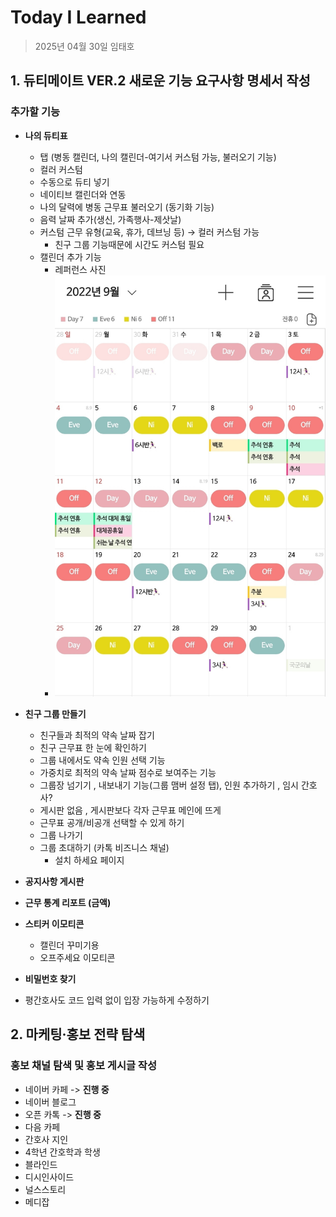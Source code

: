 # Today I Learned

> 2025년 04월 30일 임태호

## 1. 듀티메이트 VER.2 새로운 기능 요구사항 명세서 작성

### 추가할 기능
- **나의 듀티표**
    -  탭 (병동 캘린더, 나의 캘린더-여기서 커스텀 가능, 불러오기 기능)
    - 컬러 커스텀
    - 수동으로 듀티 넣기
    - 네이티브 캘린더와 연동
    - 나의 달력에 병동 근무표 불러오기 (동기화 기능)
    - 음력 날짜 추가(생신, 가족행사-제삿날)
    - 커스텀 근무 유형(교육, 휴가, 데브닝 등) → 컬러 커스텀 가능
        - 친구 그룹 기능때문에 시간도 커스텀 필요
    - 캘린더 추가 기능
        - 레퍼런스 사진
        - ![image](image.png)

- **친구 그룹 만들기**
    - 친구들과 최적의 약속 날짜 잡기
    - 친구 근무표 한 눈에 확인하기
    - 그룹 내에서도 약속 인원 선택 기능
    - 가중치로 최적의 약속 날짜 점수로 보여주는 기능
    - 그룹장 넘기기 , 내보내기 기능(그룹 맴버 설정 탭), 인원 추가하기 , 임시 간호사?
    - 게시판 없음 , 게시판보다 각자 근무표 메인에 뜨게
    - 근무표 공개/비공개 선택할 수 있게 하기
    - 그룹 나가기
    - 그룹 초대하기 (카톡 비즈니스 채널)
        - 설치 하세요 페이지

- **공지사항 게시판**
- **근무 통계 리포트 (금액)**
- **스티커 이모티콘**
    - 캘린더 꾸미기용
    - 오프주세요 이모티콘
- **비밀번호 찾기**
- 평간호사도 코드 입력 없이 입장 가능하게 수정하기

## 2. 마케팅·홍보 전략 탐색

### 홍보 채널 탐색 및 홍보 게시글 작성
- 네이버 카페 -> **진행 중**
- 네이버 블로그
- 오픈 카톡 -> **진행 중**
- 다음 카페
- 간호사 지인
- 4학년 간호학과 학생
- 블라인드
- 디시인사이드
- 널스스토리
- 메디잡